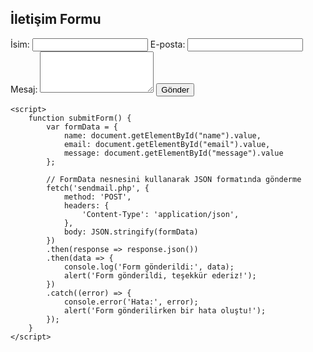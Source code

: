 <!DOCTYPE html>
<html lang="en">
<head>
    <meta charset="UTF-8">
    <meta name="viewport" content="width=device-width, initial-scale=1.0">
    <title>İletişim</title>
</head>
<body>
    <div class="container">
        <h2>İletişim Formu</h2>
        <form id="contactForm">
            <label for="name">İsim:</label>
            <input type="text" id="name" name="name" required>
            <label for="email">E-posta:</label>
            <input type="email" id="email" name="email" required>
            <label for="message">Mesaj:</label>
            <textarea id="message" name="message" rows="4" required></textarea>
            <input type="button" value="Gönder" onclick="submitForm()">
        </form>
    </div>

    <script>
        function submitForm() {
            var formData = {
                name: document.getElementById("name").value,
                email: document.getElementById("email").value,
                message: document.getElementById("message").value
            };

            // FormData nesnesini kullanarak JSON formatında gönderme
            fetch('sendmail.php', {
                method: 'POST',
                headers: {
                    'Content-Type': 'application/json',
                },
                body: JSON.stringify(formData)
            })
            .then(response => response.json())
            .then(data => {
                console.log('Form gönderildi:', data);
                alert('Form gönderildi, teşekkür ederiz!');
            })
            .catch((error) => {
                console.error('Hata:', error);
                alert('Form gönderilirken bir hata oluştu!');
            });
        }
    </script>
</body>
</html>
